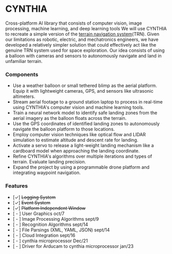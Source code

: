 # CYNTHIA

Cross-platform AI library that consists of computer vision, image processing, machine learning, and deep learning tools
We will use CYNTHIA to recreate a simple version of the [terrain navigation system](https://science.nasa.gov/technology/technology-highlights/terrain-relative-navigation-landing-between-the-hazards)(TRN). Given our limitations as robotic, electric, and mechatronics engineers, we have developed a relatively simpler solution that could effectively act like the genuine TRN system used for space exploration. Our idea consists of using a balloon with cameras and sensors to autonomously navigate and land in unfamiliar terrain.

### Components
- Use a weather balloon or small tethered blimp as the aerial platform. Equip it with lightweight cameras, GPS, and sensors like ultrasonic altimeters.
- Stream aerial footage to a ground station laptop to process in real-time using CYNTHIA's computer vision and machine learning tools.
- Train a neural network model to identify safe landing zones from the aerial imagery as the balloon floats across the terrain.
- Use the GPS coordinates of identified landing zones to autonomously navigate the balloon platform to those locations.
- Employ computer vision techniques like optical flow and LIDAR simulation to estimate altitude and descent rate for landing.
- Activate a servo to release a light-weight landing mechanism like a cardboard model when approaching the landing coordinate.
- Refine CYNTHIA's algorithms over multiple iterations and types of terrain. Evaluate landing precision.
- Expand the project by using a programmable drone platform and integrating waypoint navigation.

### Features
* [&#x2713;] ~~Logging System~~ 
* [&#x2713;] ~~Event System~~
* [&#x2713;] ~~Platform Independent Window~~
* [ - ] User Graphics oct/7
* [ - ] Image Processing Algorithms sept/9
* [ - ] Recognition Algorithms sept/14
* [ - ] File Parsings (XML, YAML, JSON) sept/14
* [ - ] Cloud Integration sept/16
* [ - ] cynthia microprocessor Dec/21
* [ - ] Driver for Arducam to cynthia microprocessor jan/23
